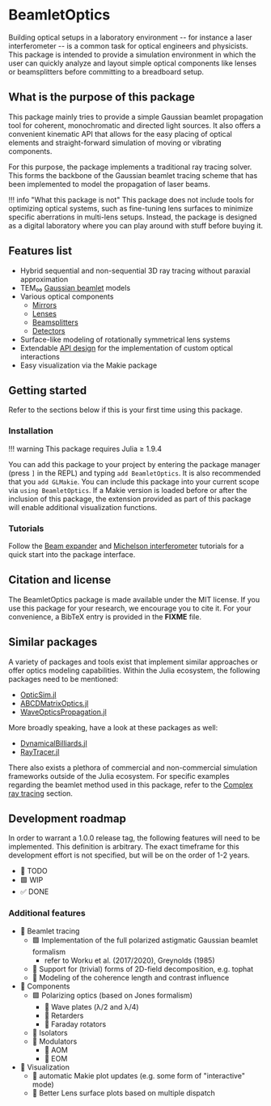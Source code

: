 # BeamletOptics

Building optical setups in a laboratory environment -- for instance a laser interferometer -- is a common task for optical engineers and physicists. This package is intended to provide a simulation environment in which the user can quickly analyze and layout simple optical components like lenses or beamsplitters before committing to a breadboard setup.  

## What is the purpose of this package

This package mainly tries to provide a simple Gaussian beamlet propagation tool for coherent, monochromatic and directed light sources. It also offers a convenient kinematic API that allows for the easy placing of optical elements and straight-forward simulation of moving or vibrating components. 

For this purpose, the package implements a traditional ray tracing solver. This forms the backbone of the Gaussian beamlet tracing scheme that has been implemented to model the propagation of laser beams.

!!! info "What this package is not"
    This package does not include tools for optimizing optical systems, such as fine-tuning lens surfaces to minimize specific aberrations in multi-lens setups. Instead, the package is designed as a digital laboratory where you can play around with stuff before buying it.

## Features list

- Hybrid sequential and non-sequential 3D ray tracing without paraxial approximation
- TEM₀₀ [Gaussian beamlet](@ref) models
- Various optical components
    - [Mirrors](@ref)
    - [Lenses](@ref)
    - [Beamsplitters](@ref)
    - [Detectors](@ref)
- Surface-like modeling of rotationally symmetrical lens systems
- Extendable [API design](@ref) for the implementation of custom optical interactions
- Easy visualization via the Makie package

## Getting started

Refer to the sections below if this is your first time using this package.

### Installation

!!! warning
    This package requires Julia ≥ 1.9.4

You can add this package to your project by entering the package manager (press `]` in the REPL) and typing `add BeamletOptics`. It is also recommended that you `add GLMakie`. You can include this package into your current scope via `using BeamletOptics`. If a Makie version is loaded before or after the inclusion of this package, the extension provided as part of this package will enable additional visualization functions. 

### Tutorials

Follow the [Beam expander](@ref) and [Michelson interferometer](@ref) tutorials for a quick start into the package interface.

## Citation and license

The BeamletOptics package is made available under the MIT license. If you use this package for your research, we encourage you to cite it. For your convenience, a BibTeX entry is provided in the **FIXME** file.

## Similar packages

A variety of packages and tools exist that implement similar approaches or offer optics modeling capabilities. Within the Julia ecosystem, the following packages need to be mentioned:

- [OpticSim.jl](https://github.com/brianguenter/OpticSim.jl)
- [ABCDMatrixOptics.jl](https://github.com/JuliaPhysics/ABCDMatrixOptics.jl)
- [WaveOpticsPropagation.jl](https://github.com/JuliaPhysics/WaveOpticsPropagation.jl)

More broadly speaking, have a look at these packages as well:

- [DynamicalBilliards.jl](https://github.com/JuliaDynamics/DynamicalBilliards.jl)
- [RayTracer.jl](https://github.com/avik-pal/RayTracer.jl)

There also exists a plethora of commercial and non-commercial simulation frameworks outside of the Julia ecosystem. For specific examples regarding the beamlet method used in this package, refer to the [Complex ray tracing](@ref) section. 

## Development roadmap

In order to warrant a 1.0.0 release tag, the following features will need to be implemented. This definition is arbitrary. The exact timeframe for this development effort is not specified, but will be on the order of 1-2 years.

- 🔳 TODO
- 🟩 WIP
- ✅ DONE

### Additional features

- 🔳 Beamlet tracing
    - 🟩 Implementation of the full polarized astigmatic Gaussian beamlet formalism
        - refer to Worku et al. (2017/2020), Greynolds (1985)
    - 🔳 Support for (trivial) forms of 2D-field decomposition, e.g. tophat
    - 🔳 Modeling of the coherence length and contrast influence
- 🔳 Components
    - 🟩 Polarizing optics (based on Jones formalism)
        - 🔳 Wave plates (λ/2 and λ/4)
        - 🔳 Retarders
        - 🔳 Faraday rotators
    - 🔳 Isolators
    - 🔳 Modulators
        - 🔳 AOM
        - 🔳 EOM
- 🔳 Visualization
    - 🔳 automatic Makie plot updates (e.g. some form of "interactive" mode)
    - 🔳 Better Lens surface plots based on multiple dispatch